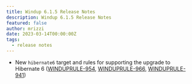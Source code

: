 ```yaml
---
title: Windup 6.1.5 Release Notes
description: Windup 6.1.5 Release Notes
featured: false
author: mrizzi
date: 2023-03-14T00:00:00Z
tags:
  - release notes
---
```


- New `hibernate6` target and rules for supporting the upgrade to Hibernate 6 ([WINDUPRULE-954](https://issues.redhat.com/browse/WINDUPRULE-954), [WINDUPRULE-966](https://issues.redhat.com/browse/WINDUPRULE-966), [WINDUPRULE-941](https://issues.redhat.com/browse/WINDUPRULE-941))

